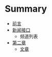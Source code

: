 # Summary

* [前言](README.md)
* [新闻接口](chapter1.md)
   * 频道列表
* [第二章](di_er_zhang.md)
   * [文章](wen_zhang.md)

